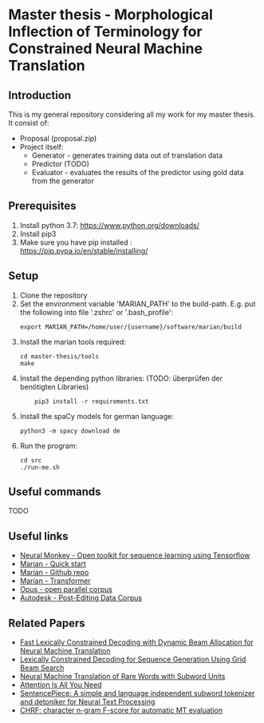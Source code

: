 # Master thesis - Morphological Inflection of Terminology for Constrained Neural Machine Translation


## Introduction
This is my general repository considering all my work for my master thesis. It consist of:
* Proposal (proposal.zip)
* Project itself:
  * Generator - generates training data out of translation data
  * Predictor (TODO)
  * Evaluator - evaluates the results of the predictor using gold data from the generator

## Prerequisites 
1. Install python 3.7: https://www.python.org/downloads/
2. Install pip3
3. Make sure you have pip installed : https://pip.pypa.io/en/stable/installing/

## Setup
1. Clone the repository
2. Set the environment variable 'MARIAN_PATH' to the build-path. E.g. put the following into file '.zshrc' or '.bash_profile':
    ```
    export MARIAN_PATH=/home/user/{username}/software/marian/build
    ```
3. Install the marian tools required:
    ```
    cd master-thesis/tools
    make
    ```
4. Install the depending python libraries: (TODO: überprüfen der benötigten Libraries)
    ```
        pip3 install -r requirements.txt
    ```
5. Install the spaCy models for german language:
    ```
    python3 -m spacy download de
    ```
6. Run the program:
    ```
    cd src
    ./run-me.sh
    ```
## Useful commands
 TODO

## Useful links

- [Neural Monkey - Open toolkit for sequence learning using Tensorflow](https://neural-monkey.readthedocs.io/en/latest/)
- [Marian - Quick start](https://marian-nmt.github.io/quickstart/)
- [Marian - Github repo](https://github.com/marian-nmt/marian)
- [Marian - Transformer](https://github.com/marian-nmt/marian-examples/tree/master/wmt2017-transformer)
- [Opus - open parallel corpus](http://opus.nlpl.eu/)
- [Autodesk - Post-Editing Data Corpus](https://mailman.stanford.edu/pipermail/parser-user/2015-April/003166.html)

## Related Papers

- [Fast Lexically Constrained Decoding with Dynamic Beam Allocation for Neural Machine Translation](https://arxiv.org/abs/1804.06609)
- [Lexically Constrained Decoding for Sequence Generation Using Grid Beam Search](https://arxiv.org/abs/1704.07138)
- [Neural Machine Translation of Rare Words with Subword Units](https://www.aclweb.org/anthology/P16-1162)
- [Attention Is All You Need](https://arxiv.org/abs/1706.03762)
- [SentencePiece: A simple and language independent subword tokenizer and detoniker for Neural Text Processing](https://arxiv.org/pdf/1808.06226.pdf)
- [CHRF: character n-gram F-score for automatic MT evaluation](http://www.statmt.org/wmt15/pdf/WMT49.pdf)